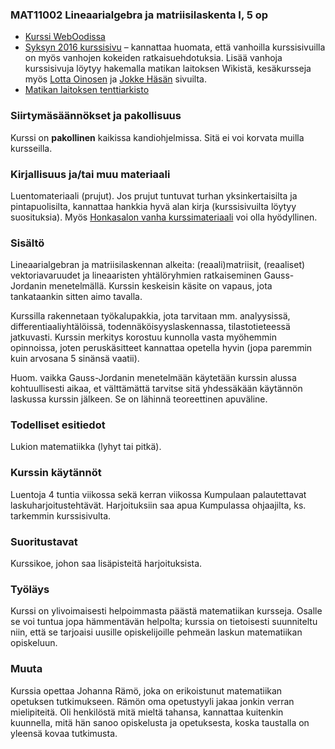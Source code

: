 ### MAT11002 Lineaarialgebra ja matriisilaskenta I, 5 op 

* [Kurssi WebOodissa](https://weboodi.helsinki.fi/hy/opintjakstied.jsp?OpinKohd=117375394)
* [Syksyn 2016 kurssisivu](https://wiki.helsinki.fi/display/mathstatKurssit/Lineaarialgebra+ja+matriisilaskenta+I%2C+syksy+2016) – kannattaa huomata, että vanhoilla kurssisivuilla on myös vanhojen kokeiden ratkaisuehdotuksia. Lisää vanhoja kurssisivuja löytyy hakemalla matikan laitoksen Wikistä, kesäkursseja myös [Lotta Oinosen](http://www.helsinki.fi/~lpjoinon/) ja [Jokke Häsän](https://www.cs.helsinki.fi/u/jhasa/kurssit.html) sivuilta.
* [Matikan laitoksen tenttiarkisto](https://wiki.helsinki.fi/display/mathstatOpiskelu/Lineaarialgebra+ja+matriisilaskenta+I+arkisto)

### Siirtymäsäännökset ja pakollisuus

Kurssi on **pakollinen** kaikissa kandiohjelmissa. Sitä ei voi korvata muilla kursseilla.

### Kirjallisuus ja/tai muu materiaali

Luentomateriaali (prujut). Jos prujut tuntuvat turhan yksinkertaisilta ja pintapuolisilta, kannattaa hankkia hyvä alan kirja (kurssisivuilta löytyy suosituksia). Myös [Honkasalon vanha kurssimateriaali](http://www.helsinki.fi/~lpjoinon/la2/materiaali/HonkasaloLA.pdf) voi olla hyödyllinen.

### Sisältö

Lineaarialgebran ja matriisilaskennan alkeita: (reaali)matriisit, (reaaliset) vektoriavaruudet ja lineaaristen yhtälöryhmien ratkaiseminen Gauss-Jordanin menetelmällä. Kurssin keskeisin käsite on vapaus, jota tankataankin sitten aimo tavalla.

Kurssilla rakennetaan työkalupakkia, jota tarvitaan mm. analyysissä, differentiaaliyhtälöissä, todennäköisyyslaskennassa, tilastotieteessä jatkuvasti. Kurssin merkitys korostuu kunnolla vasta myöhemmin opinnoissa, joten peruskäsitteet kannattaa opetella hyvin (jopa paremmin kuin arvosana 5 sinänsä vaatii).

Huom. vaikka Gauss-Jordanin menetelmään käytetään kurssin alussa kohtuullisesti aikaa, et välttämättä tarvitse sitä yhdessäkään käytännön laskussa kurssin jälkeen. Se on lähinnä teoreettinen apuväline.

### Todelliset esitiedot

Lukion matematiikka (lyhyt tai pitkä).

### Kurssin käytännöt

Luentoja 4 tuntia viikossa sekä kerran viikossa Kumpulaan palautettavat laskuharjoitustehtävät. Harjoituksiin saa apua Kumpulassa ohjaajilta, ks. tarkemmin kurssisivulta.

### Suoritustavat

Kurssikoe, johon saa lisäpisteitä harjoituksista.

### Työläys

Kurssi on ylivoimaisesti helpoimmasta päästä matematiikan kursseja. Osalle se voi tuntua jopa hämmentävän helpolta; kurssia on tietoisesti suunniteltu niin, että se tarjoaisi uusille opiskelijoille pehmeän laskun matematiikan opiskeluun.

### Muuta

Kurssia opettaa Johanna Rämö, joka on erikoistunut matematiikan opetuksen tutkimukseen. Rämön oma opetustyyli jakaa jonkin verran mielipiteitä. Oli henkilöstä mitä mieltä tahansa, kannattaa kuitenkin kuunnella, mitä hän sanoo opiskelusta ja opetuksesta, koska taustalla on yleensä kovaa tutkimusta.